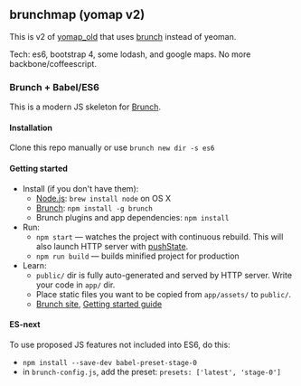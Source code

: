 ## brunchmap (yomap v2)

This is v2 of [yomap_old](https://github.com/shmay/yomap) that uses [brunch](https://github.com/brunch/brunch) instead of yeoman.

Tech: es6, bootstrap 4, some lodash, and google maps.  No more backbone/coffeescript.

### Brunch + Babel/ES6

This is a modern JS skeleton for [Brunch](http://brunch.io).

#### Installation

Clone this repo manually or use `brunch new dir -s es6`

#### Getting started

* Install (if you don't have them):
    * [Node.js](http://nodejs.org): `brew install node` on OS X
    * [Brunch](http://brunch.io): `npm install -g brunch`
    * Brunch plugins and app dependencies: `npm install`
* Run:
    * `npm start` — watches the project with continuous rebuild. This will also launch HTTP server with [pushState](https://developer.mozilla.org/en-US/docs/Web/Guide/API/DOM/Manipulating_the_browser_history).
    * `npm run build` — builds minified project for production
* Learn:
    * `public/` dir is fully auto-generated and served by HTTP server.  Write your code in `app/` dir.
    * Place static files you want to be copied from `app/assets/` to `public/`.
    * [Brunch site](http://brunch.io), [Getting started guide](https://github.com/brunch/brunch-guide#readme)

#### ES-next

To use proposed JS features not included into ES6, do this:

* `npm install --save-dev babel-preset-stage-0`
* in `brunch-config.js`, add the preset: `presets: ['latest', 'stage-0']`
